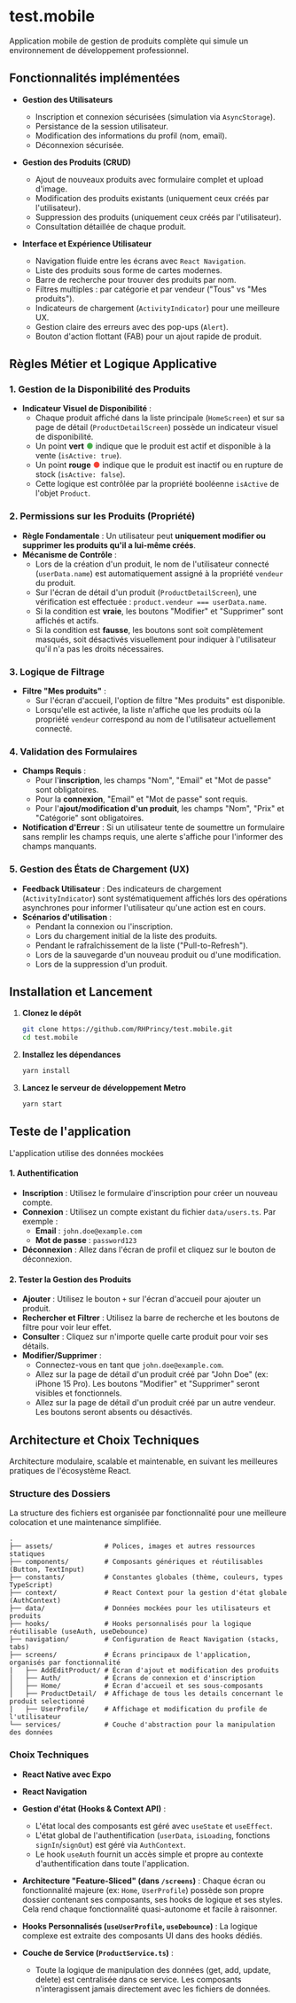 
# test.mobile

Application mobile de gestion de produits complète qui simule un environnement de développement professionnel.

## Fonctionnalités implémentées

- **Gestion des Utilisateurs**
    -   Inscription et connexion sécurisées (simulation via `AsyncStorage`).
    -   Persistance de la session utilisateur.
    -   Modification des informations du profil (nom, email).
    -   Déconnexion sécurisée.

- **Gestion des Produits (CRUD)**
    -   Ajout de nouveaux produits avec formulaire complet et upload d'image.
    -   Modification des produits existants (uniquement ceux créés par l'utilisateur).
    -   Suppression des produits (uniquement ceux créés par l'utilisateur).
    -   Consultation détaillée de chaque produit.

- **Interface et Expérience Utilisateur**
    -   Navigation fluide entre les écrans avec `React Navigation`.
    -   Liste des produits sous forme de cartes modernes.
    -   Barre de recherche pour trouver des produits par nom.
    -   Filtres multiples : par catégorie et par vendeur ("Tous" vs "Mes produits").
    -   Indicateurs de chargement (`ActivityIndicator`) pour une meilleure UX.
    -   Gestion claire des erreurs avec des pop-ups (`Alert`).
    -   Bouton d'action flottant (FAB) pour un ajout rapide de produit.



## Règles Métier et Logique Applicative
### 1. Gestion de la Disponibilité des Produits

-   **Indicateur Visuel de Disponibilité** :
    -   Chaque produit affiché dans la liste principale (`HomeScreen`) et sur sa page de détail (`ProductDetailScreen`) possède un indicateur visuel de disponibilité.
    -   Un point **vert** <span style="color: #4CAF50;">●</span> indique que le produit est actif et disponible à la vente (`isActive: true`).
    -   Un point **rouge** <span style="color: #F44336;">●</span> indique que le produit est inactif ou en rupture de stock (`isActive: false`).
    -   Cette logique est contrôlée par la propriété booléenne `isActive` de l'objet `Product`.

### 2. Permissions sur les Produits (Propriété)

-   **Règle Fondamentale** : Un utilisateur peut **uniquement modifier ou supprimer les produits qu'il a lui-même créés**.
-   **Mécanisme de Contrôle** :
    -   Lors de la création d'un produit, le nom de l'utilisateur connecté (`userData.name`) est automatiquement assigné à la propriété `vendeur` du produit.
    -   Sur l'écran de détail d'un produit (`ProductDetailScreen`), une vérification est effectuée : `product.vendeur === userData.name`.
    -   Si la condition est **vraie**, les boutons "Modifier" et "Supprimer" sont affichés et actifs.
    -   Si la condition est **fausse**, les boutons sont soit complètement masqués, soit désactivés visuellement pour indiquer à l'utilisateur qu'il n'a pas les droits nécessaires.

### 3. Logique de Filtrage

-   **Filtre "Mes produits"** :
    -   Sur l'écran d'accueil, l'option de filtre "Mes produits" est disponible.
    -   Lorsqu'elle est activée, la liste n'affiche que les produits où la propriété `vendeur` correspond au nom de l'utilisateur actuellement connecté.

### 4. Validation des Formulaires

-   **Champs Requis** :
    -   Pour l'**inscription**, les champs "Nom", "Email" et "Mot de passe" sont obligatoires.
    -   Pour la **connexion**, "Email" et "Mot de passe" sont requis.
    -   Pour l'**ajout/modification d'un produit**, les champs "Nom", "Prix" et "Catégorie" sont obligatoires.
-   **Notification d'Erreur** : Si un utilisateur tente de soumettre un formulaire sans remplir les champs requis, une alerte s'affiche pour l'informer des champs manquants.

### 5. Gestion des États de Chargement (UX)

-   **Feedback Utilisateur** : Des indicateurs de chargement (`ActivityIndicator`) sont systématiquement affichés lors des opérations asynchrones pour informer l'utilisateur qu'une action est en cours.
-   **Scénarios d'utilisation** :
    -   Pendant la connexion ou l'inscription.
    -   Lors du chargement initial de la liste des produits.
    -   Pendant le rafraîchissement de la liste ("Pull-to-Refresh").
    -   Lors de la sauvegarde d'un nouveau produit ou d'une modification.
    -   Lors de la suppression d'un produit.


## Installation et Lancement

1.  **Clonez le dépôt**
    ```bash
    git clone https://github.com/RHPrincy/test.mobile.git
    cd test.mobile
    ```

2.  **Installez les dépendances**
    ```bash
    yarn install
    ```

3.  **Lancez le serveur de développement Metro**
    ```bash
    yarn start
    ```

## Teste de l'application

L'application utilise des données mockées

#### 1. Authentification

-   **Inscription** : Utilisez le formulaire d'inscription pour créer un nouveau compte.
-   **Connexion** : Utilisez un compte existant du fichier `data/users.ts`. Par exemple :
    -   **Email** : `john.doe@example.com`
    -   **Mot de passe** : `password123`
-   **Déconnexion** : Allez dans l'écran de profil et cliquez sur le bouton de déconnexion.

#### 2. Tester la Gestion des Produits

-   **Ajouter** : Utilisez le bouton `+` sur l'écran d'accueil pour ajouter un produit.
-   **Rechercher et Filtrer** : Utilisez la barre de recherche et les boutons de filtre pour voir leur effet.
-   **Consulter** : Cliquez sur n'importe quelle carte produit pour voir ses détails.
-   **Modifier/Supprimer** :
    -   Connectez-vous en tant que `john.doe@example.com`.
    -   Allez sur la page de détail d'un produit créé par "John Doe" (ex: iPhone 15 Pro). Les boutons "Modifier" et "Supprimer" seront visibles et fonctionnels.
    -   Allez sur la page de détail d'un produit créé par un autre vendeur. Les boutons seront absents ou désactivés.

## Architecture et Choix Techniques

Architecture modulaire, scalable et maintenable, en suivant les meilleures pratiques de l'écosystème React.

### Structure des Dossiers

La structure des fichiers est organisée par fonctionnalité pour une meilleure colocation et une maintenance simplifiée.

```
.
├── assets/             # Polices, images et autres ressources statiques
├── components/         # Composants génériques et réutilisables (Button, TextInput)
├── constants/          # Constantes globales (thème, couleurs, types TypeScript)
├── context/            # React Context pour la gestion d'état globale (AuthContext)
├── data/               # Données mockées pour les utilisateurs et produits
├── hooks/              # Hooks personnalisés pour la logique réutilisable (useAuth, useDebounce)
├── navigation/         # Configuration de React Navigation (stacks, tabs)
├── screens/            # Écrans principaux de l'application, organisés par fonctionnalité
|   ├── AddEditProduct/ # Écran d'ajout et modification des produits
│   ├── Auth/           # Écrans de connexion et d'inscription
│   ├── Home/           # Écran d'accueil et ses sous-composants
│   ├── ProductDetail/  # Affichage de tous les details concernant le produit selectionné
|   ├── UserProfile/    # Affichage et modification du profile de l'utilisateur
└── services/           # Couche d'abstraction pour la manipulation des données
```

### Choix Techniques

-   **React Native avec Expo**

-   **React Navigation**

-   **Gestion d'état (Hooks & Context API)** :
    -   L'état local des composants est géré avec `useState` et `useEffect`.
    -   L'état global de l'authentification (`userData`, `isLoading`, fonctions `signIn`/`signOut`) est géré via `AuthContext`.
    -   Le hook `useAuth` fournit un accès simple et propre au contexte d'authentification dans toute l'application.

-   **Architecture "Feature-Sliced" (dans `/screens`)** : Chaque écran ou fonctionnalité majeure (ex: `Home`, `UserProfile`) possède son propre dossier contenant ses composants, ses hooks de logique et ses styles. Cela rend chaque fonctionnalité quasi-autonome et facile à raisonner.

-   **Hooks Personnalisés (`useUserProfile`, `useDebounce`)** : La logique complexe est extraite des composants UI dans des hooks dédiés.

-   **Couche de Service (`ProductService.ts`)** :
    -   Toute la logique de manipulation des données (get, add, update, delete) est centralisée dans ce service. Les composants n'interagissent jamais directement avec les fichiers de données.
